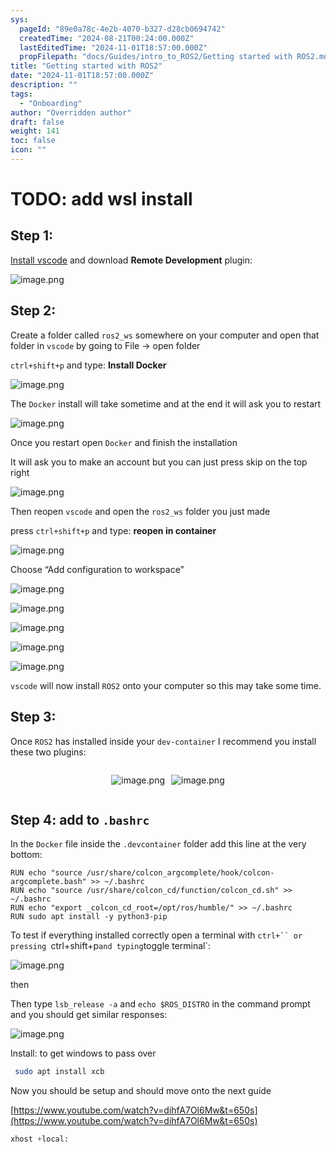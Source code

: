 ```yaml
---
sys:
  pageId: "89e0a78c-4e2b-4070-b327-d28cb0694742"
  createdTime: "2024-08-21T00:24:00.000Z"
  lastEditedTime: "2024-11-01T18:57:00.000Z"
  propFilepath: "docs/Guides/intro_to_ROS2/Getting started with ROS2.md"
title: "Getting started with ROS2"
date: "2024-11-01T18:57:00.000Z"
description: ""
tags:
  - "Onboarding"
author: "Overridden author"
draft: false
weight: 141
toc: false
icon: ""
---
```


# TODO: add wsl install

## Step 1:

[Install vscode](https://code.visualstudio.com/download) and download **Remote Development** plugin:

![image.png](https://prod-files-secure.s3.us-west-2.amazonaws.com/d518164a-d88e-44d1-a4ee-3adb3bd8bce0/efb52993-1881-4a40-b95e-6f020334f022/image.png?X-Amz-Algorithm=AWS4-HMAC-SHA256&X-Amz-Content-Sha256=UNSIGNED-PAYLOAD&X-Amz-Credential=ASIAZI2LB4662GTT4PVM%2F20250214%2Fus-west-2%2Fs3%2Faws4_request&X-Amz-Date=20250214T100817Z&X-Amz-Expires=3600&X-Amz-Security-Token=IQoJb3JpZ2luX2VjEAEaCXVzLXdlc3QtMiJIMEYCIQDmYizDOnOhdBO95pGRRgWPZjF%2FfIKrC33i7Jo7Lg0pFAIhAK4qqqhPv%2F%2BflgnnjBVdzKBUuQjMcQgNm3CWjOSujH%2FwKv8DCCoQABoMNjM3NDIzMTgzODA1IgwBDw5i11qT8QTgDHYq3AOL6P4ri%2FCk6fTT9mCOQhBP%2BVtw4HL7qVOLozn2TyiLWGPSyyoJNsNSH55p0GaTDtyU3BkyttOhkxi6UaRkQl6JhYm7dfydiCW0Tvo1RFHe8wWJTPM%2BSD9LYCNPNd3kxuDBiPsAvi4JL5wpCUEt7qbEXVhmUj6idAUEECar0oeR1%2BmHVp7zSh%2FFN8alsdryb%2FNNQRCyIqKQRcroSzQnBLebqn4ahGtRlF3z7Sdfamd%2FkFKjgRAOCPvCfGW5WlbsTvEGMFI79Ez73JZKvvUE%2B4WssvV1lQ%2B6OzYVTB0Glye32b4DjapcStySWKogbXfzJuXd6xGAioIaovy%2Ffgw1WrYNu9hayefn5jSvc6pr1JoPni3cPzSfrdbemCjfTXdBbn5r4%2Bsnx8dRhTt2HOnosLnr7Dr3yo8vHYq1NlrVe8FU3VhNGhImVfk5jMWMaY8Y1aQWmeXtAlAUkkuGtohZTPYF%2FktIYVFz86xi90aXqQGWPUqkwlmIQpn18JFlW4zIQJJCNV5Zi9hPTsxHfaqZmUOG6WgiUopSylmuDrkeBYpS2Kh68pW4htjiARb02lWfnx6swK8b54Tba7M%2Fw4K7gWhyiRLYpjoAZy8z6SKryCqxrDvZoCOXI%2BL50656BzCbk7y9BjqkASkF8Mt8FPJN3lKrwyyb2F3QQodwTbege%2B%2F2c8Kpr0HSjBOAwzgv4OUGpg6vsWEFeAzWU2LS1859TfysvFfl1wtpT4i07puk5RsgsshnbNdUZzhokgG08Gmy4giwBAul05AVGlnwJi3wx%2F98n529QKijmCmbgtIEGOU7QQ6Z%2FFlTNLXiS9H%2BKjtUJEFYqNSI8KEzcvxlTyyHj0l9h9wWBg0zLECX&X-Amz-Signature=c0ee986bde4e36ac61aa119c4fc4c67332e4bee0f19ad537e2e37c92197954fe&X-Amz-SignedHeaders=host&x-id=GetObject)

## Step 2:

Create a folder called `ros2_ws` somewhere on your computer and open that folder in `vscode` by going to File → open folder 

`ctrl+shift+p` and type: **Install Docker**

![image.png](https://prod-files-secure.s3.us-west-2.amazonaws.com/d518164a-d88e-44d1-a4ee-3adb3bd8bce0/2269dc0e-1cd5-47ff-bceb-c04ad9b2eab0/image.png?X-Amz-Algorithm=AWS4-HMAC-SHA256&X-Amz-Content-Sha256=UNSIGNED-PAYLOAD&X-Amz-Credential=ASIAZI2LB4662GTT4PVM%2F20250214%2Fus-west-2%2Fs3%2Faws4_request&X-Amz-Date=20250214T100817Z&X-Amz-Expires=3600&X-Amz-Security-Token=IQoJb3JpZ2luX2VjEAEaCXVzLXdlc3QtMiJIMEYCIQDmYizDOnOhdBO95pGRRgWPZjF%2FfIKrC33i7Jo7Lg0pFAIhAK4qqqhPv%2F%2BflgnnjBVdzKBUuQjMcQgNm3CWjOSujH%2FwKv8DCCoQABoMNjM3NDIzMTgzODA1IgwBDw5i11qT8QTgDHYq3AOL6P4ri%2FCk6fTT9mCOQhBP%2BVtw4HL7qVOLozn2TyiLWGPSyyoJNsNSH55p0GaTDtyU3BkyttOhkxi6UaRkQl6JhYm7dfydiCW0Tvo1RFHe8wWJTPM%2BSD9LYCNPNd3kxuDBiPsAvi4JL5wpCUEt7qbEXVhmUj6idAUEECar0oeR1%2BmHVp7zSh%2FFN8alsdryb%2FNNQRCyIqKQRcroSzQnBLebqn4ahGtRlF3z7Sdfamd%2FkFKjgRAOCPvCfGW5WlbsTvEGMFI79Ez73JZKvvUE%2B4WssvV1lQ%2B6OzYVTB0Glye32b4DjapcStySWKogbXfzJuXd6xGAioIaovy%2Ffgw1WrYNu9hayefn5jSvc6pr1JoPni3cPzSfrdbemCjfTXdBbn5r4%2Bsnx8dRhTt2HOnosLnr7Dr3yo8vHYq1NlrVe8FU3VhNGhImVfk5jMWMaY8Y1aQWmeXtAlAUkkuGtohZTPYF%2FktIYVFz86xi90aXqQGWPUqkwlmIQpn18JFlW4zIQJJCNV5Zi9hPTsxHfaqZmUOG6WgiUopSylmuDrkeBYpS2Kh68pW4htjiARb02lWfnx6swK8b54Tba7M%2Fw4K7gWhyiRLYpjoAZy8z6SKryCqxrDvZoCOXI%2BL50656BzCbk7y9BjqkASkF8Mt8FPJN3lKrwyyb2F3QQodwTbege%2B%2F2c8Kpr0HSjBOAwzgv4OUGpg6vsWEFeAzWU2LS1859TfysvFfl1wtpT4i07puk5RsgsshnbNdUZzhokgG08Gmy4giwBAul05AVGlnwJi3wx%2F98n529QKijmCmbgtIEGOU7QQ6Z%2FFlTNLXiS9H%2BKjtUJEFYqNSI8KEzcvxlTyyHj0l9h9wWBg0zLECX&X-Amz-Signature=02ae60103a51c5863f3a391187ab62cf5471c4b189e84e24d723d7aa3bd0730d&X-Amz-SignedHeaders=host&x-id=GetObject)

The `Docker` install will take sometime and at the end it will ask you to restart

![image.png](https://prod-files-secure.s3.us-west-2.amazonaws.com/d518164a-d88e-44d1-a4ee-3adb3bd8bce0/ed233f78-be33-4b1f-b89c-9c346c0e961e/image.png?X-Amz-Algorithm=AWS4-HMAC-SHA256&X-Amz-Content-Sha256=UNSIGNED-PAYLOAD&X-Amz-Credential=ASIAZI2LB4662GTT4PVM%2F20250214%2Fus-west-2%2Fs3%2Faws4_request&X-Amz-Date=20250214T100817Z&X-Amz-Expires=3600&X-Amz-Security-Token=IQoJb3JpZ2luX2VjEAEaCXVzLXdlc3QtMiJIMEYCIQDmYizDOnOhdBO95pGRRgWPZjF%2FfIKrC33i7Jo7Lg0pFAIhAK4qqqhPv%2F%2BflgnnjBVdzKBUuQjMcQgNm3CWjOSujH%2FwKv8DCCoQABoMNjM3NDIzMTgzODA1IgwBDw5i11qT8QTgDHYq3AOL6P4ri%2FCk6fTT9mCOQhBP%2BVtw4HL7qVOLozn2TyiLWGPSyyoJNsNSH55p0GaTDtyU3BkyttOhkxi6UaRkQl6JhYm7dfydiCW0Tvo1RFHe8wWJTPM%2BSD9LYCNPNd3kxuDBiPsAvi4JL5wpCUEt7qbEXVhmUj6idAUEECar0oeR1%2BmHVp7zSh%2FFN8alsdryb%2FNNQRCyIqKQRcroSzQnBLebqn4ahGtRlF3z7Sdfamd%2FkFKjgRAOCPvCfGW5WlbsTvEGMFI79Ez73JZKvvUE%2B4WssvV1lQ%2B6OzYVTB0Glye32b4DjapcStySWKogbXfzJuXd6xGAioIaovy%2Ffgw1WrYNu9hayefn5jSvc6pr1JoPni3cPzSfrdbemCjfTXdBbn5r4%2Bsnx8dRhTt2HOnosLnr7Dr3yo8vHYq1NlrVe8FU3VhNGhImVfk5jMWMaY8Y1aQWmeXtAlAUkkuGtohZTPYF%2FktIYVFz86xi90aXqQGWPUqkwlmIQpn18JFlW4zIQJJCNV5Zi9hPTsxHfaqZmUOG6WgiUopSylmuDrkeBYpS2Kh68pW4htjiARb02lWfnx6swK8b54Tba7M%2Fw4K7gWhyiRLYpjoAZy8z6SKryCqxrDvZoCOXI%2BL50656BzCbk7y9BjqkASkF8Mt8FPJN3lKrwyyb2F3QQodwTbege%2B%2F2c8Kpr0HSjBOAwzgv4OUGpg6vsWEFeAzWU2LS1859TfysvFfl1wtpT4i07puk5RsgsshnbNdUZzhokgG08Gmy4giwBAul05AVGlnwJi3wx%2F98n529QKijmCmbgtIEGOU7QQ6Z%2FFlTNLXiS9H%2BKjtUJEFYqNSI8KEzcvxlTyyHj0l9h9wWBg0zLECX&X-Amz-Signature=30bd901e55bfa6766b8771951a964cc407a4f678f8c581ec43078dd5df6b99cd&X-Amz-SignedHeaders=host&x-id=GetObject)

Once you restart open `Docker` and finish the installation

It will ask you to make an account but you can just press skip on the top right

![image.png](https://prod-files-secure.s3.us-west-2.amazonaws.com/d518164a-d88e-44d1-a4ee-3adb3bd8bce0/21010ad9-1659-4fd9-9f59-9932a09b2a3d/image.png?X-Amz-Algorithm=AWS4-HMAC-SHA256&X-Amz-Content-Sha256=UNSIGNED-PAYLOAD&X-Amz-Credential=ASIAZI2LB4662GTT4PVM%2F20250214%2Fus-west-2%2Fs3%2Faws4_request&X-Amz-Date=20250214T100817Z&X-Amz-Expires=3600&X-Amz-Security-Token=IQoJb3JpZ2luX2VjEAEaCXVzLXdlc3QtMiJIMEYCIQDmYizDOnOhdBO95pGRRgWPZjF%2FfIKrC33i7Jo7Lg0pFAIhAK4qqqhPv%2F%2BflgnnjBVdzKBUuQjMcQgNm3CWjOSujH%2FwKv8DCCoQABoMNjM3NDIzMTgzODA1IgwBDw5i11qT8QTgDHYq3AOL6P4ri%2FCk6fTT9mCOQhBP%2BVtw4HL7qVOLozn2TyiLWGPSyyoJNsNSH55p0GaTDtyU3BkyttOhkxi6UaRkQl6JhYm7dfydiCW0Tvo1RFHe8wWJTPM%2BSD9LYCNPNd3kxuDBiPsAvi4JL5wpCUEt7qbEXVhmUj6idAUEECar0oeR1%2BmHVp7zSh%2FFN8alsdryb%2FNNQRCyIqKQRcroSzQnBLebqn4ahGtRlF3z7Sdfamd%2FkFKjgRAOCPvCfGW5WlbsTvEGMFI79Ez73JZKvvUE%2B4WssvV1lQ%2B6OzYVTB0Glye32b4DjapcStySWKogbXfzJuXd6xGAioIaovy%2Ffgw1WrYNu9hayefn5jSvc6pr1JoPni3cPzSfrdbemCjfTXdBbn5r4%2Bsnx8dRhTt2HOnosLnr7Dr3yo8vHYq1NlrVe8FU3VhNGhImVfk5jMWMaY8Y1aQWmeXtAlAUkkuGtohZTPYF%2FktIYVFz86xi90aXqQGWPUqkwlmIQpn18JFlW4zIQJJCNV5Zi9hPTsxHfaqZmUOG6WgiUopSylmuDrkeBYpS2Kh68pW4htjiARb02lWfnx6swK8b54Tba7M%2Fw4K7gWhyiRLYpjoAZy8z6SKryCqxrDvZoCOXI%2BL50656BzCbk7y9BjqkASkF8Mt8FPJN3lKrwyyb2F3QQodwTbege%2B%2F2c8Kpr0HSjBOAwzgv4OUGpg6vsWEFeAzWU2LS1859TfysvFfl1wtpT4i07puk5RsgsshnbNdUZzhokgG08Gmy4giwBAul05AVGlnwJi3wx%2F98n529QKijmCmbgtIEGOU7QQ6Z%2FFlTNLXiS9H%2BKjtUJEFYqNSI8KEzcvxlTyyHj0l9h9wWBg0zLECX&X-Amz-Signature=486acdbef54bf3af23d8cd90eb8060d3aa95f1c31b344a69c2006f6a56d6cdbb&X-Amz-SignedHeaders=host&x-id=GetObject)

Then reopen `vscode` and open the `ros2_ws` folder you just made

press `ctrl+shift+p` and type: **reopen in container**

![image.png](https://prod-files-secure.s3.us-west-2.amazonaws.com/d518164a-d88e-44d1-a4ee-3adb3bd8bce0/4e93b8c2-41ad-488c-8095-c74205196118/image.png?X-Amz-Algorithm=AWS4-HMAC-SHA256&X-Amz-Content-Sha256=UNSIGNED-PAYLOAD&X-Amz-Credential=ASIAZI2LB4662GTT4PVM%2F20250214%2Fus-west-2%2Fs3%2Faws4_request&X-Amz-Date=20250214T100817Z&X-Amz-Expires=3600&X-Amz-Security-Token=IQoJb3JpZ2luX2VjEAEaCXVzLXdlc3QtMiJIMEYCIQDmYizDOnOhdBO95pGRRgWPZjF%2FfIKrC33i7Jo7Lg0pFAIhAK4qqqhPv%2F%2BflgnnjBVdzKBUuQjMcQgNm3CWjOSujH%2FwKv8DCCoQABoMNjM3NDIzMTgzODA1IgwBDw5i11qT8QTgDHYq3AOL6P4ri%2FCk6fTT9mCOQhBP%2BVtw4HL7qVOLozn2TyiLWGPSyyoJNsNSH55p0GaTDtyU3BkyttOhkxi6UaRkQl6JhYm7dfydiCW0Tvo1RFHe8wWJTPM%2BSD9LYCNPNd3kxuDBiPsAvi4JL5wpCUEt7qbEXVhmUj6idAUEECar0oeR1%2BmHVp7zSh%2FFN8alsdryb%2FNNQRCyIqKQRcroSzQnBLebqn4ahGtRlF3z7Sdfamd%2FkFKjgRAOCPvCfGW5WlbsTvEGMFI79Ez73JZKvvUE%2B4WssvV1lQ%2B6OzYVTB0Glye32b4DjapcStySWKogbXfzJuXd6xGAioIaovy%2Ffgw1WrYNu9hayefn5jSvc6pr1JoPni3cPzSfrdbemCjfTXdBbn5r4%2Bsnx8dRhTt2HOnosLnr7Dr3yo8vHYq1NlrVe8FU3VhNGhImVfk5jMWMaY8Y1aQWmeXtAlAUkkuGtohZTPYF%2FktIYVFz86xi90aXqQGWPUqkwlmIQpn18JFlW4zIQJJCNV5Zi9hPTsxHfaqZmUOG6WgiUopSylmuDrkeBYpS2Kh68pW4htjiARb02lWfnx6swK8b54Tba7M%2Fw4K7gWhyiRLYpjoAZy8z6SKryCqxrDvZoCOXI%2BL50656BzCbk7y9BjqkASkF8Mt8FPJN3lKrwyyb2F3QQodwTbege%2B%2F2c8Kpr0HSjBOAwzgv4OUGpg6vsWEFeAzWU2LS1859TfysvFfl1wtpT4i07puk5RsgsshnbNdUZzhokgG08Gmy4giwBAul05AVGlnwJi3wx%2F98n529QKijmCmbgtIEGOU7QQ6Z%2FFlTNLXiS9H%2BKjtUJEFYqNSI8KEzcvxlTyyHj0l9h9wWBg0zLECX&X-Amz-Signature=233e1020d5877d371288e2ef2c4e1744e4b3e2949bd728ce0aed552610923831&X-Amz-SignedHeaders=host&x-id=GetObject)

Choose “Add configuration to workspace”

![image.png](https://prod-files-secure.s3.us-west-2.amazonaws.com/d518164a-d88e-44d1-a4ee-3adb3bd8bce0/9560b282-5060-4989-ba37-97e7b2c22476/image.png?X-Amz-Algorithm=AWS4-HMAC-SHA256&X-Amz-Content-Sha256=UNSIGNED-PAYLOAD&X-Amz-Credential=ASIAZI2LB4662GTT4PVM%2F20250214%2Fus-west-2%2Fs3%2Faws4_request&X-Amz-Date=20250214T100817Z&X-Amz-Expires=3600&X-Amz-Security-Token=IQoJb3JpZ2luX2VjEAEaCXVzLXdlc3QtMiJIMEYCIQDmYizDOnOhdBO95pGRRgWPZjF%2FfIKrC33i7Jo7Lg0pFAIhAK4qqqhPv%2F%2BflgnnjBVdzKBUuQjMcQgNm3CWjOSujH%2FwKv8DCCoQABoMNjM3NDIzMTgzODA1IgwBDw5i11qT8QTgDHYq3AOL6P4ri%2FCk6fTT9mCOQhBP%2BVtw4HL7qVOLozn2TyiLWGPSyyoJNsNSH55p0GaTDtyU3BkyttOhkxi6UaRkQl6JhYm7dfydiCW0Tvo1RFHe8wWJTPM%2BSD9LYCNPNd3kxuDBiPsAvi4JL5wpCUEt7qbEXVhmUj6idAUEECar0oeR1%2BmHVp7zSh%2FFN8alsdryb%2FNNQRCyIqKQRcroSzQnBLebqn4ahGtRlF3z7Sdfamd%2FkFKjgRAOCPvCfGW5WlbsTvEGMFI79Ez73JZKvvUE%2B4WssvV1lQ%2B6OzYVTB0Glye32b4DjapcStySWKogbXfzJuXd6xGAioIaovy%2Ffgw1WrYNu9hayefn5jSvc6pr1JoPni3cPzSfrdbemCjfTXdBbn5r4%2Bsnx8dRhTt2HOnosLnr7Dr3yo8vHYq1NlrVe8FU3VhNGhImVfk5jMWMaY8Y1aQWmeXtAlAUkkuGtohZTPYF%2FktIYVFz86xi90aXqQGWPUqkwlmIQpn18JFlW4zIQJJCNV5Zi9hPTsxHfaqZmUOG6WgiUopSylmuDrkeBYpS2Kh68pW4htjiARb02lWfnx6swK8b54Tba7M%2Fw4K7gWhyiRLYpjoAZy8z6SKryCqxrDvZoCOXI%2BL50656BzCbk7y9BjqkASkF8Mt8FPJN3lKrwyyb2F3QQodwTbege%2B%2F2c8Kpr0HSjBOAwzgv4OUGpg6vsWEFeAzWU2LS1859TfysvFfl1wtpT4i07puk5RsgsshnbNdUZzhokgG08Gmy4giwBAul05AVGlnwJi3wx%2F98n529QKijmCmbgtIEGOU7QQ6Z%2FFlTNLXiS9H%2BKjtUJEFYqNSI8KEzcvxlTyyHj0l9h9wWBg0zLECX&X-Amz-Signature=c714c8b77538fbf3a5a165c508135713a4a0a3769a75a943eac0cf1a3ba1dead&X-Amz-SignedHeaders=host&x-id=GetObject)

![image.png](https://prod-files-secure.s3.us-west-2.amazonaws.com/d518164a-d88e-44d1-a4ee-3adb3bd8bce0/2ee63f81-886b-48e8-a553-dc6e5eac99e4/image.png?X-Amz-Algorithm=AWS4-HMAC-SHA256&X-Amz-Content-Sha256=UNSIGNED-PAYLOAD&X-Amz-Credential=ASIAZI2LB4662GTT4PVM%2F20250214%2Fus-west-2%2Fs3%2Faws4_request&X-Amz-Date=20250214T100817Z&X-Amz-Expires=3600&X-Amz-Security-Token=IQoJb3JpZ2luX2VjEAEaCXVzLXdlc3QtMiJIMEYCIQDmYizDOnOhdBO95pGRRgWPZjF%2FfIKrC33i7Jo7Lg0pFAIhAK4qqqhPv%2F%2BflgnnjBVdzKBUuQjMcQgNm3CWjOSujH%2FwKv8DCCoQABoMNjM3NDIzMTgzODA1IgwBDw5i11qT8QTgDHYq3AOL6P4ri%2FCk6fTT9mCOQhBP%2BVtw4HL7qVOLozn2TyiLWGPSyyoJNsNSH55p0GaTDtyU3BkyttOhkxi6UaRkQl6JhYm7dfydiCW0Tvo1RFHe8wWJTPM%2BSD9LYCNPNd3kxuDBiPsAvi4JL5wpCUEt7qbEXVhmUj6idAUEECar0oeR1%2BmHVp7zSh%2FFN8alsdryb%2FNNQRCyIqKQRcroSzQnBLebqn4ahGtRlF3z7Sdfamd%2FkFKjgRAOCPvCfGW5WlbsTvEGMFI79Ez73JZKvvUE%2B4WssvV1lQ%2B6OzYVTB0Glye32b4DjapcStySWKogbXfzJuXd6xGAioIaovy%2Ffgw1WrYNu9hayefn5jSvc6pr1JoPni3cPzSfrdbemCjfTXdBbn5r4%2Bsnx8dRhTt2HOnosLnr7Dr3yo8vHYq1NlrVe8FU3VhNGhImVfk5jMWMaY8Y1aQWmeXtAlAUkkuGtohZTPYF%2FktIYVFz86xi90aXqQGWPUqkwlmIQpn18JFlW4zIQJJCNV5Zi9hPTsxHfaqZmUOG6WgiUopSylmuDrkeBYpS2Kh68pW4htjiARb02lWfnx6swK8b54Tba7M%2Fw4K7gWhyiRLYpjoAZy8z6SKryCqxrDvZoCOXI%2BL50656BzCbk7y9BjqkASkF8Mt8FPJN3lKrwyyb2F3QQodwTbege%2B%2F2c8Kpr0HSjBOAwzgv4OUGpg6vsWEFeAzWU2LS1859TfysvFfl1wtpT4i07puk5RsgsshnbNdUZzhokgG08Gmy4giwBAul05AVGlnwJi3wx%2F98n529QKijmCmbgtIEGOU7QQ6Z%2FFlTNLXiS9H%2BKjtUJEFYqNSI8KEzcvxlTyyHj0l9h9wWBg0zLECX&X-Amz-Signature=1ca46cd5c595f7fbcb0f0a84f895779fc28d85caa61033343316d10b69273f70&X-Amz-SignedHeaders=host&x-id=GetObject)

![image.png](https://prod-files-secure.s3.us-west-2.amazonaws.com/d518164a-d88e-44d1-a4ee-3adb3bd8bce0/ae1580b2-b048-407e-aed9-b584224a7a04/image.png?X-Amz-Algorithm=AWS4-HMAC-SHA256&X-Amz-Content-Sha256=UNSIGNED-PAYLOAD&X-Amz-Credential=ASIAZI2LB4662GTT4PVM%2F20250214%2Fus-west-2%2Fs3%2Faws4_request&X-Amz-Date=20250214T100817Z&X-Amz-Expires=3600&X-Amz-Security-Token=IQoJb3JpZ2luX2VjEAEaCXVzLXdlc3QtMiJIMEYCIQDmYizDOnOhdBO95pGRRgWPZjF%2FfIKrC33i7Jo7Lg0pFAIhAK4qqqhPv%2F%2BflgnnjBVdzKBUuQjMcQgNm3CWjOSujH%2FwKv8DCCoQABoMNjM3NDIzMTgzODA1IgwBDw5i11qT8QTgDHYq3AOL6P4ri%2FCk6fTT9mCOQhBP%2BVtw4HL7qVOLozn2TyiLWGPSyyoJNsNSH55p0GaTDtyU3BkyttOhkxi6UaRkQl6JhYm7dfydiCW0Tvo1RFHe8wWJTPM%2BSD9LYCNPNd3kxuDBiPsAvi4JL5wpCUEt7qbEXVhmUj6idAUEECar0oeR1%2BmHVp7zSh%2FFN8alsdryb%2FNNQRCyIqKQRcroSzQnBLebqn4ahGtRlF3z7Sdfamd%2FkFKjgRAOCPvCfGW5WlbsTvEGMFI79Ez73JZKvvUE%2B4WssvV1lQ%2B6OzYVTB0Glye32b4DjapcStySWKogbXfzJuXd6xGAioIaovy%2Ffgw1WrYNu9hayefn5jSvc6pr1JoPni3cPzSfrdbemCjfTXdBbn5r4%2Bsnx8dRhTt2HOnosLnr7Dr3yo8vHYq1NlrVe8FU3VhNGhImVfk5jMWMaY8Y1aQWmeXtAlAUkkuGtohZTPYF%2FktIYVFz86xi90aXqQGWPUqkwlmIQpn18JFlW4zIQJJCNV5Zi9hPTsxHfaqZmUOG6WgiUopSylmuDrkeBYpS2Kh68pW4htjiARb02lWfnx6swK8b54Tba7M%2Fw4K7gWhyiRLYpjoAZy8z6SKryCqxrDvZoCOXI%2BL50656BzCbk7y9BjqkASkF8Mt8FPJN3lKrwyyb2F3QQodwTbege%2B%2F2c8Kpr0HSjBOAwzgv4OUGpg6vsWEFeAzWU2LS1859TfysvFfl1wtpT4i07puk5RsgsshnbNdUZzhokgG08Gmy4giwBAul05AVGlnwJi3wx%2F98n529QKijmCmbgtIEGOU7QQ6Z%2FFlTNLXiS9H%2BKjtUJEFYqNSI8KEzcvxlTyyHj0l9h9wWBg0zLECX&X-Amz-Signature=86dfab88a872fe41d33a4adbfa79536bad8b4ca3897349f7c44b93f280c33e8b&X-Amz-SignedHeaders=host&x-id=GetObject)

![image.png](https://prod-files-secure.s3.us-west-2.amazonaws.com/d518164a-d88e-44d1-a4ee-3adb3bd8bce0/53255b28-f75e-430f-b9e3-c0ac8577e42b/image.png?X-Amz-Algorithm=AWS4-HMAC-SHA256&X-Amz-Content-Sha256=UNSIGNED-PAYLOAD&X-Amz-Credential=ASIAZI2LB4662GTT4PVM%2F20250214%2Fus-west-2%2Fs3%2Faws4_request&X-Amz-Date=20250214T100817Z&X-Amz-Expires=3600&X-Amz-Security-Token=IQoJb3JpZ2luX2VjEAEaCXVzLXdlc3QtMiJIMEYCIQDmYizDOnOhdBO95pGRRgWPZjF%2FfIKrC33i7Jo7Lg0pFAIhAK4qqqhPv%2F%2BflgnnjBVdzKBUuQjMcQgNm3CWjOSujH%2FwKv8DCCoQABoMNjM3NDIzMTgzODA1IgwBDw5i11qT8QTgDHYq3AOL6P4ri%2FCk6fTT9mCOQhBP%2BVtw4HL7qVOLozn2TyiLWGPSyyoJNsNSH55p0GaTDtyU3BkyttOhkxi6UaRkQl6JhYm7dfydiCW0Tvo1RFHe8wWJTPM%2BSD9LYCNPNd3kxuDBiPsAvi4JL5wpCUEt7qbEXVhmUj6idAUEECar0oeR1%2BmHVp7zSh%2FFN8alsdryb%2FNNQRCyIqKQRcroSzQnBLebqn4ahGtRlF3z7Sdfamd%2FkFKjgRAOCPvCfGW5WlbsTvEGMFI79Ez73JZKvvUE%2B4WssvV1lQ%2B6OzYVTB0Glye32b4DjapcStySWKogbXfzJuXd6xGAioIaovy%2Ffgw1WrYNu9hayefn5jSvc6pr1JoPni3cPzSfrdbemCjfTXdBbn5r4%2Bsnx8dRhTt2HOnosLnr7Dr3yo8vHYq1NlrVe8FU3VhNGhImVfk5jMWMaY8Y1aQWmeXtAlAUkkuGtohZTPYF%2FktIYVFz86xi90aXqQGWPUqkwlmIQpn18JFlW4zIQJJCNV5Zi9hPTsxHfaqZmUOG6WgiUopSylmuDrkeBYpS2Kh68pW4htjiARb02lWfnx6swK8b54Tba7M%2Fw4K7gWhyiRLYpjoAZy8z6SKryCqxrDvZoCOXI%2BL50656BzCbk7y9BjqkASkF8Mt8FPJN3lKrwyyb2F3QQodwTbege%2B%2F2c8Kpr0HSjBOAwzgv4OUGpg6vsWEFeAzWU2LS1859TfysvFfl1wtpT4i07puk5RsgsshnbNdUZzhokgG08Gmy4giwBAul05AVGlnwJi3wx%2F98n529QKijmCmbgtIEGOU7QQ6Z%2FFlTNLXiS9H%2BKjtUJEFYqNSI8KEzcvxlTyyHj0l9h9wWBg0zLECX&X-Amz-Signature=3a0ce584e0ab0026097e643bcbff3b85dca3fbc1da21a212f81455779027978a&X-Amz-SignedHeaders=host&x-id=GetObject)

![image.png](https://prod-files-secure.s3.us-west-2.amazonaws.com/d518164a-d88e-44d1-a4ee-3adb3bd8bce0/7c562767-5af9-4ffb-97d1-327bcdf4ee00/image.png?X-Amz-Algorithm=AWS4-HMAC-SHA256&X-Amz-Content-Sha256=UNSIGNED-PAYLOAD&X-Amz-Credential=ASIAZI2LB4662GTT4PVM%2F20250214%2Fus-west-2%2Fs3%2Faws4_request&X-Amz-Date=20250214T100817Z&X-Amz-Expires=3600&X-Amz-Security-Token=IQoJb3JpZ2luX2VjEAEaCXVzLXdlc3QtMiJIMEYCIQDmYizDOnOhdBO95pGRRgWPZjF%2FfIKrC33i7Jo7Lg0pFAIhAK4qqqhPv%2F%2BflgnnjBVdzKBUuQjMcQgNm3CWjOSujH%2FwKv8DCCoQABoMNjM3NDIzMTgzODA1IgwBDw5i11qT8QTgDHYq3AOL6P4ri%2FCk6fTT9mCOQhBP%2BVtw4HL7qVOLozn2TyiLWGPSyyoJNsNSH55p0GaTDtyU3BkyttOhkxi6UaRkQl6JhYm7dfydiCW0Tvo1RFHe8wWJTPM%2BSD9LYCNPNd3kxuDBiPsAvi4JL5wpCUEt7qbEXVhmUj6idAUEECar0oeR1%2BmHVp7zSh%2FFN8alsdryb%2FNNQRCyIqKQRcroSzQnBLebqn4ahGtRlF3z7Sdfamd%2FkFKjgRAOCPvCfGW5WlbsTvEGMFI79Ez73JZKvvUE%2B4WssvV1lQ%2B6OzYVTB0Glye32b4DjapcStySWKogbXfzJuXd6xGAioIaovy%2Ffgw1WrYNu9hayefn5jSvc6pr1JoPni3cPzSfrdbemCjfTXdBbn5r4%2Bsnx8dRhTt2HOnosLnr7Dr3yo8vHYq1NlrVe8FU3VhNGhImVfk5jMWMaY8Y1aQWmeXtAlAUkkuGtohZTPYF%2FktIYVFz86xi90aXqQGWPUqkwlmIQpn18JFlW4zIQJJCNV5Zi9hPTsxHfaqZmUOG6WgiUopSylmuDrkeBYpS2Kh68pW4htjiARb02lWfnx6swK8b54Tba7M%2Fw4K7gWhyiRLYpjoAZy8z6SKryCqxrDvZoCOXI%2BL50656BzCbk7y9BjqkASkF8Mt8FPJN3lKrwyyb2F3QQodwTbege%2B%2F2c8Kpr0HSjBOAwzgv4OUGpg6vsWEFeAzWU2LS1859TfysvFfl1wtpT4i07puk5RsgsshnbNdUZzhokgG08Gmy4giwBAul05AVGlnwJi3wx%2F98n529QKijmCmbgtIEGOU7QQ6Z%2FFlTNLXiS9H%2BKjtUJEFYqNSI8KEzcvxlTyyHj0l9h9wWBg0zLECX&X-Amz-Signature=1ebc29a8eeb9857c68d0d592e9fa28d664dad6513afe1d720d4752af59858aa5&X-Amz-SignedHeaders=host&x-id=GetObject)

`vscode` will now install `ROS2` onto your computer so this may take some time.

## Step 3:

Once `ROS2` has installed inside your `dev-container` I recommend you install these two plugins:

<div style="display: flex;flex-direction: row; column-gap:10px; max-width: 630px;justify-content: center;">
<div>

![image.png](https://prod-files-secure.s3.us-west-2.amazonaws.com/d518164a-d88e-44d1-a4ee-3adb3bd8bce0/3fc3d550-5a54-4ba1-ba6b-faa01cdb7369/image.png?X-Amz-Algorithm=AWS4-HMAC-SHA256&X-Amz-Content-Sha256=UNSIGNED-PAYLOAD&X-Amz-Credential=ASIAZI2LB466VWPZBJSP%2F20250214%2Fus-west-2%2Fs3%2Faws4_request&X-Amz-Date=20250214T100819Z&X-Amz-Expires=3600&X-Amz-Security-Token=IQoJb3JpZ2luX2VjEAEaCXVzLXdlc3QtMiJHMEUCIHLHYfiyHHh7ycb4IOVRIi0Kvz6dU8bNWk1VQlRjhFNvAiEAqVpN%2Bj9esFow%2FdwFP6zHUcHPUnY7wPFy0d7zZRS7yGwq%2FwMIKhAAGgw2Mzc0MjMxODM4MDUiDMieaXv9W3yW309dfCrcA6gsHa%2B2VFq2ArMXmZrKtO6THhGiMVeBGcsGIAlE8MlpPiWq3UlPaJp2Ix4yJR5GsFJgfjvcOmsUvXgGIsem5VYmv2YT5PAKHwagxZX9Ri7q1UfIXQ1Sv57vzhiSOFfNP9wNno6q9JVKZ7Yw0wTczs%2Bp4%2BaYbkmJa6rc7KppFyFhnWxIJfjc3aiYz7KgHoOxD85mquhr4wDWbfbzJ3InfiV07MY8lqUI1Pezdw7HikuNXcA97HoHWMYaSdlitWKSbPmLDdegBtcjl1w1PNvpWLMGPt9Q%2BW5PYytxBZezOp7%2FAgi5QZ9EmtdRM7JEcG6T%2Fmlre%2F9WmWzBBNN618GGDgjOYMO3kQUn6tK9RrSNSRRvUBYXDu9MiMmDqTesPVqPksJJIzCpU82bm4WIN4Hj2wvQXMObEfKuNVeuuw1jSrd5qdo%2BtqEfgEhATrImcBl%2FL2bCX5Y98UQjYYh3ZzP1h9zKvkdy5oEA%2BWMzM9FDID75YPxHcCxHmW%2FJP8mZgsMua4%2BZyBRC3V06w2Yx8HzAqVeoMVrd42jk53exr%2B1XCXPCuNcgA4IxC8Pi6L%2B%2FHf0mxg2WJc4Ekmg5kqJVtf5i2tP%2BDb0XLWwc%2FkIK2lo2bhi48soxfn42QQ3syJTuMKOSvL0GOqUB8tq94AESeU7Gs0kMhEiHl7jrjh%2B5431VsmDyjohRRaHXBnlNKw3kG7a7hkHUuj9Jscf2Tarjq671lsXNSokzfNHmrcvisvPA2nJD9WeYFBRAy%2B%2BcMRFs1rn8K9wWrTxfD%2B88MYYp%2FPFiVPqdFeB7N%2FLIXWrEhU6H7sHSnwnwKi%2B26w7Z8DMhZ%2FDP9HUahyGICjEdr040DLDKybZK9wOn4UBU81Yf&X-Amz-Signature=4bfef4c53a5881221fcf703447ea4824afa5580e129d3c30ee9798b4f5491dd1&X-Amz-SignedHeaders=host&x-id=GetObject)

</div>
<div>

![image.png](https://prod-files-secure.s3.us-west-2.amazonaws.com/d518164a-d88e-44d1-a4ee-3adb3bd8bce0/d994cc66-13c2-4093-a5a3-f84cf4601a82/image.png?X-Amz-Algorithm=AWS4-HMAC-SHA256&X-Amz-Content-Sha256=UNSIGNED-PAYLOAD&X-Amz-Credential=ASIAZI2LB4663FUV43Z3%2F20250214%2Fus-west-2%2Fs3%2Faws4_request&X-Amz-Date=20250214T100820Z&X-Amz-Expires=3600&X-Amz-Security-Token=IQoJb3JpZ2luX2VjEAEaCXVzLXdlc3QtMiJIMEYCIQDj6sEuustTcvEm0yh%2FumuGDrSCyRSL29Niz5j4I2FPaAIhAKc5we%2F7tRfw0fUrYAxJm%2F%2FDjaSU9%2FGimV0fz0eHzH%2FxKv8DCCoQABoMNjM3NDIzMTgzODA1IgwFRK1FNl9yZUEEBdEq3APe7YjRv7XqLK8MUTu5ndFDjeCsb8ip74W5y0B4buaCB%2FEKkOeNTw3yW1zynyD91SLSQZZer5oKl9MzguMwj6JhdI2yaY9lcFAjcPz%2BRDPG0IsIVek1n1%2FMZs5oqNHJMpdP9xbmg8Pma3S01afFpDYgU9R3V1%2F3bPIOkAvOMqaugmqMMp4a5FAANEEsSICkGCJdHABrlF5TYzX1D5agSITZPaWFdg8Xekk49oNmCCrUj6AO1zaibPwrgvyBPittLXsyIHggHdQjarrY1%2FWjc1NRxdrMzTw0vNtc6RbbkHusui8nIbxRvLVj2%2B3Mmd1z9esSJdrUOJUpnN%2FQxgg%2F9GUcR8Pt1U76ivBVJNFQ7d8loJZub2rCDxRDEX8VG%2BIGPVXAacCB%2BF%2BplQOXTxUFDtHIRoQbsnl072ZxRYM84kB0MY4qaNrzBWsjqql%2BGQKqTOzpobIR33bXJFUtDxIjQmxrdYZszVupSCxqZgXKhqxVe2vhxLJYkJm%2FFS1ad%2Fp9vT027b%2Fia%2BApeUHMg8TLB96IjDTz3SDJhYtlqrFhfwSX3djAAgwXdWzcT1cCUPHIe3T%2F2l5d17zQHOHsiXmlTZjaflhfd2tnKmqboKFOdRaa77LXUg7XWWSb7MfubTD4kry9BjqkAYC3XboPRtvuFmtaF4JKZezMmXsxvEeUrgCGfnlp9ae79SY7JkuIWIuLR%2Br8oZiUAA0oq0aZ0lJ%2F%2B3Yo1KjRZJ6ILpz3nRkPCRClJlAQlAQRpPDFawE0oN%2BZqeAB5LgNypkzINseExr9lJp1hXpwNcj5jnFvbL5Y4XAsR3BjUOY6cclaJPNtnqNojVmZSMstGfZeknIlvrZ%2BYPjFsD2sSSwrlgdK&X-Amz-Signature=b5b0564d68031e9375992234166231aa17e897a0bbd0cb19d6996f41d9d1f36e&X-Amz-SignedHeaders=host&x-id=GetObject)

</div>
</div>

## Step 4: add to `.bashrc`

In the `Docker` file inside the `.devcontainer` folder add this line at the very bottom: 

```docker
RUN echo "source /usr/share/colcon_argcomplete/hook/colcon-argcomplete.bash" >> ~/.bashrc
RUN echo "source /usr/share/colcon_cd/function/colcon_cd.sh" >> ~/.bashrc
RUN echo "export _colcon_cd_root=/opt/ros/humble/" >> ~/.bashrc
RUN sudo apt install -y python3-pip 
```

To test if everything installed correctly open a terminal with `ctrl+`` or pressing `ctrl+shift+p` and typing `toggle terminal`:

![image.png](https://prod-files-secure.s3.us-west-2.amazonaws.com/d518164a-d88e-44d1-a4ee-3adb3bd8bce0/6a4943d8-b04e-4c02-9a58-775f3384d1a5/image.png?X-Amz-Algorithm=AWS4-HMAC-SHA256&X-Amz-Content-Sha256=UNSIGNED-PAYLOAD&X-Amz-Credential=ASIAZI2LB4662GTT4PVM%2F20250214%2Fus-west-2%2Fs3%2Faws4_request&X-Amz-Date=20250214T100817Z&X-Amz-Expires=3600&X-Amz-Security-Token=IQoJb3JpZ2luX2VjEAEaCXVzLXdlc3QtMiJIMEYCIQDmYizDOnOhdBO95pGRRgWPZjF%2FfIKrC33i7Jo7Lg0pFAIhAK4qqqhPv%2F%2BflgnnjBVdzKBUuQjMcQgNm3CWjOSujH%2FwKv8DCCoQABoMNjM3NDIzMTgzODA1IgwBDw5i11qT8QTgDHYq3AOL6P4ri%2FCk6fTT9mCOQhBP%2BVtw4HL7qVOLozn2TyiLWGPSyyoJNsNSH55p0GaTDtyU3BkyttOhkxi6UaRkQl6JhYm7dfydiCW0Tvo1RFHe8wWJTPM%2BSD9LYCNPNd3kxuDBiPsAvi4JL5wpCUEt7qbEXVhmUj6idAUEECar0oeR1%2BmHVp7zSh%2FFN8alsdryb%2FNNQRCyIqKQRcroSzQnBLebqn4ahGtRlF3z7Sdfamd%2FkFKjgRAOCPvCfGW5WlbsTvEGMFI79Ez73JZKvvUE%2B4WssvV1lQ%2B6OzYVTB0Glye32b4DjapcStySWKogbXfzJuXd6xGAioIaovy%2Ffgw1WrYNu9hayefn5jSvc6pr1JoPni3cPzSfrdbemCjfTXdBbn5r4%2Bsnx8dRhTt2HOnosLnr7Dr3yo8vHYq1NlrVe8FU3VhNGhImVfk5jMWMaY8Y1aQWmeXtAlAUkkuGtohZTPYF%2FktIYVFz86xi90aXqQGWPUqkwlmIQpn18JFlW4zIQJJCNV5Zi9hPTsxHfaqZmUOG6WgiUopSylmuDrkeBYpS2Kh68pW4htjiARb02lWfnx6swK8b54Tba7M%2Fw4K7gWhyiRLYpjoAZy8z6SKryCqxrDvZoCOXI%2BL50656BzCbk7y9BjqkASkF8Mt8FPJN3lKrwyyb2F3QQodwTbege%2B%2F2c8Kpr0HSjBOAwzgv4OUGpg6vsWEFeAzWU2LS1859TfysvFfl1wtpT4i07puk5RsgsshnbNdUZzhokgG08Gmy4giwBAul05AVGlnwJi3wx%2F98n529QKijmCmbgtIEGOU7QQ6Z%2FFlTNLXiS9H%2BKjtUJEFYqNSI8KEzcvxlTyyHj0l9h9wWBg0zLECX&X-Amz-Signature=80993caa1c58f851ca378046d4cc94101515c47e913dd98112f1fe60fe5cd0d4&X-Amz-SignedHeaders=host&x-id=GetObject)

then 

Then type `lsb_release -a` and `echo $ROS_DISTRO` in the command prompt and you should get similar responses:

![image.png](https://prod-files-secure.s3.us-west-2.amazonaws.com/d518164a-d88e-44d1-a4ee-3adb3bd8bce0/3e635dec-a805-4e85-8b9e-d000e5b71a4e/image.png?X-Amz-Algorithm=AWS4-HMAC-SHA256&X-Amz-Content-Sha256=UNSIGNED-PAYLOAD&X-Amz-Credential=ASIAZI2LB4662GTT4PVM%2F20250214%2Fus-west-2%2Fs3%2Faws4_request&X-Amz-Date=20250214T100817Z&X-Amz-Expires=3600&X-Amz-Security-Token=IQoJb3JpZ2luX2VjEAEaCXVzLXdlc3QtMiJIMEYCIQDmYizDOnOhdBO95pGRRgWPZjF%2FfIKrC33i7Jo7Lg0pFAIhAK4qqqhPv%2F%2BflgnnjBVdzKBUuQjMcQgNm3CWjOSujH%2FwKv8DCCoQABoMNjM3NDIzMTgzODA1IgwBDw5i11qT8QTgDHYq3AOL6P4ri%2FCk6fTT9mCOQhBP%2BVtw4HL7qVOLozn2TyiLWGPSyyoJNsNSH55p0GaTDtyU3BkyttOhkxi6UaRkQl6JhYm7dfydiCW0Tvo1RFHe8wWJTPM%2BSD9LYCNPNd3kxuDBiPsAvi4JL5wpCUEt7qbEXVhmUj6idAUEECar0oeR1%2BmHVp7zSh%2FFN8alsdryb%2FNNQRCyIqKQRcroSzQnBLebqn4ahGtRlF3z7Sdfamd%2FkFKjgRAOCPvCfGW5WlbsTvEGMFI79Ez73JZKvvUE%2B4WssvV1lQ%2B6OzYVTB0Glye32b4DjapcStySWKogbXfzJuXd6xGAioIaovy%2Ffgw1WrYNu9hayefn5jSvc6pr1JoPni3cPzSfrdbemCjfTXdBbn5r4%2Bsnx8dRhTt2HOnosLnr7Dr3yo8vHYq1NlrVe8FU3VhNGhImVfk5jMWMaY8Y1aQWmeXtAlAUkkuGtohZTPYF%2FktIYVFz86xi90aXqQGWPUqkwlmIQpn18JFlW4zIQJJCNV5Zi9hPTsxHfaqZmUOG6WgiUopSylmuDrkeBYpS2Kh68pW4htjiARb02lWfnx6swK8b54Tba7M%2Fw4K7gWhyiRLYpjoAZy8z6SKryCqxrDvZoCOXI%2BL50656BzCbk7y9BjqkASkF8Mt8FPJN3lKrwyyb2F3QQodwTbege%2B%2F2c8Kpr0HSjBOAwzgv4OUGpg6vsWEFeAzWU2LS1859TfysvFfl1wtpT4i07puk5RsgsshnbNdUZzhokgG08Gmy4giwBAul05AVGlnwJi3wx%2F98n529QKijmCmbgtIEGOU7QQ6Z%2FFlTNLXiS9H%2BKjtUJEFYqNSI8KEzcvxlTyyHj0l9h9wWBg0zLECX&X-Amz-Signature=84df5077aeb1f9d1a6b111f290ea941bbc6e9a1064168e6bd613242de631bb3d&X-Amz-SignedHeaders=host&x-id=GetObject)

Install:  to get windows to pass over

```bash
 sudo apt install xcb
```

Now you should be setup and should move onto the next guide 

[https://www.youtube.com/watch?v=dihfA7Ol6Mw&t=650s](https://www.youtube.com/watch?v=dihfA7Ol6Mw&t=650s)

```python
xhost +local:
```
